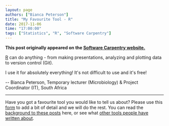 ```yaml
---
layout: page
authors: ["Bianca Peterson"]
title: "My Favourite Tool - R"
date: 2017-11-06
time: "17:00:00"
tags: ["Statistics", "R", "Software Carpentry"]
---
```


<p><b>This post originally appeared on the <a href="https://software-carpentry.org/">Software Carpentry website.</a></b></p>

[R](https://www.r-project.org/) can do anything - from making presentations, analyzing and plotting data to version control (Git). 

I use it for absolutely everything! It's not difficult to use and it's free!

-- Bianca Peterson, Temporary lecturer (Microbiology) & Project Coordinator (IT), South Africa

-----

 Have you got a favourite tool you would like to tell us about? 
 Please use this [form](https://docs.google.com/forms/d/e/1FAIpQLSeiu5NzJsLxYueaQrNn_qKbaa5JR2Sz12CeCRyedKQxwb54Dw/viewform) 
 to add a bit of detail and we will do the rest. You can read 
 the [background to these posts](https://software-carpentry.org/blog/2017/10/fave-tools.html) here, 
 or see what [other tools people have written about](https://software-carpentry.org/blog/2017/11/favorites.html).
